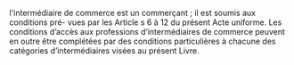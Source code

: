 l'intermédiaire de commerce est un commerçant ; il est soumis aux conditions pré-
vues par les Article s 6 à 12 du présent Acte uniforme.
Les conditions d’accès aux professions d’intermédiaires de commerce peuvent en outre être
complétées par des conditions particulières à chacune des catégories d’intermédiaires visées
au présent Livre.